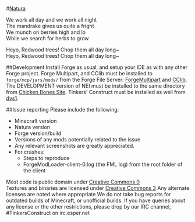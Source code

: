 #[Natura](http://www.minecraftforum.net/topic/1753754-natura/)

We work all day and we work all night 	 
The mandrake gives us quite a fright 	 
We munch on berries high and lo 	 
While we search for herbs to grow 	 

Heyo, Redwood trees! Chop them all day long~ 	 
Heyo, Redwood trees! Chop them all day long~ 	

##Development
Install Forge as usual, and setup your IDE as with any other Forge project. Forge Multipart, and CClib must be installed to `forge/mcp/jars/mods/` from the Forge File Server: [ForgeMultipart](http://files.minecraftforge.net/ForgeMultipart/) and [CClib](http://files.minecraftforge.net/CodeChickenLib/). The DEVELOPMENT version of NEI must be installed to the same directory from [Chicken Bones Site](http://www.chickenbones.craftsaddle.org/Files/New_Versions/links.php). Tinkers' Construct must be installed as well from [dvs1](https://dvs1.progwml6.com/jenkins/job/TConstruct_1.7.x/).

##Issue reporting
Please include the following:

* Minecraft version
* Natura version
* Forge version/build
* Versions of any mods potentially related to the issue 
* Any relevant screenshots are greatly appreciated.
* For crashes:
	* Steps to reproduce
	* ForgeModLoader-client-0.log (the FML log) from the root folder of the client


Most code is public domain under [Creative Commons 0](http://creativecommons.org/publicdomain/zero/1.0/) 	 
Textures and binaries are licensed under [Creative Commons 3](http://creativecommons.org/licenses/by/3.0/) 
Any alternate licenses are noted where appropriate
We do not take bug reports for outdated builds of Minecraft, or unofficial builds.
If you have queries about any license or the other restrictions, please drop by our IRC channel, #TinkersConstruct on irc.esper.net
